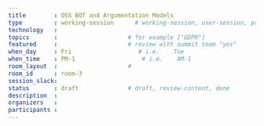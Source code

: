 ```yaml
---
title        : OSS BOT and Argumentation Models
type         : working-session      # working-session, user-session, product-session
technology   :
topics       :                    # for example ["GDPR"]
featured     :                    # review with summit team "yes"
when_day     : Fri                   # i.e.    Tue
when_time    : PM-1                   # i.e.    AM-1
room_layout  :                    #
room_id      : room-3
session_slack: 
status       : draft              # draft, review-content, done
description  :
organizers   :
participants :
---
```



<!--(add intro)

## WHY

(...)

## What

(...)

## Outcomes

(...)

## References

(...)


## Previous-->
